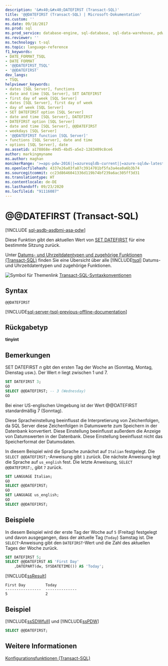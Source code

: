 ```yaml
---
description: '&#x40;&#x40;DATEFIRST (Transact-SQL)'
title: '@@DATEFIRST (Transact-SQL) | Microsoft-Dokumentation'
ms.custom: ''
ms.date: 09/18/2017
ms.prod: sql
ms.prod_service: database-engine, sql-database, sql-data-warehouse, pdw
ms.reviewer: ''
ms.technology: t-sql
ms.topic: language-reference
f1_keywords:
- DATE_FORMAT_TSQL
- DATE FORMAT
- '@@DATEFIRST_TSQL'
- '@@DATEFIRST'
dev_langs:
- TSQL
helpviewer_keywords:
- dates [SQL Server], functions
- date and time [SQL Server], SET DATEFIRST
- first day of week [SQL Server]
- dates [SQL Server], first day of week
- day of week [SQL Server]
- SET DATEFIRST option [SQL Server]
- date and time [SQL Server], DATEFIRST
- DATEFIRST option [SQL Server]
- date and time [SQL Server], @@DATEFIRST
- weekdays [SQL Server]
- '@@DATEFIRST function [SQL Server]'
- functions [SQL Server], date and time
- options [SQL Server], date
ms.assetid: a178868e-49d5-4bd5-a5e2-1283409c8ce6
author: markingmyname
ms.author: maghan
monikerRange: '>=aps-pdw-2016||=azuresqldb-current||=azure-sqldw-latest||>=sql-server-2016||=sqlallproducts-allversions||>=sql-server-linux-2017||=azuresqldb-mi-current'
ms.openlocfilehash: 4337e26a03fa87c3914701bf5fa3a4ea0a6b3b74
ms.sourcegitcommit: cc23d8646041336d119b74bf239a6ac305ff3d31
ms.translationtype: HT
ms.contentlocale: de-DE
ms.lasthandoff: 09/23/2020
ms.locfileid: "91116087"
---
```

# <a name="x40x40datefirst-transact-sql"></a>&#x40;&#x40;DATEFIRST (Transact-SQL)
[!INCLUDE [sql-asdb-asdbmi-asa-pdw](../../includes/applies-to-version/sql-asdb-asdbmi-asa-pdw.md)]

Diese Funktion gibt den aktuellen Wert von [SET DATEFIRST](../../t-sql/statements/set-datefirst-transact-sql.md) für eine bestimmte Sitzung zurück.
  
Unter [Datums- und Uhrzeitdatentypen und zugehörige Funktionen &#40;Transact-SQL&#41;](../../t-sql/functions/date-and-time-data-types-and-functions-transact-sql.md) finden Sie eine Übersicht über alle [!INCLUDE[tsql](../../includes/tsql-md.md)] Datums- und Uhrzeitdatentypen und zugehörige Funktionen.
  
![Symbol für Themenlink](../../database-engine/configure-windows/media/topic-link.gif "Symbol für Themenlink") [Transact-SQL-Syntaxkonventionen](../../t-sql/language-elements/transact-sql-syntax-conventions-transact-sql.md)
  
## <a name="syntax"></a>Syntax  
  
```syntaxsql
@@DATEFIRST  
```  

[!INCLUDE[sql-server-tsql-previous-offline-documentation](../../includes/sql-server-tsql-previous-offline-documentation.md)]

## <a name="return-type"></a>Rückgabetyp  
**tinyint**
  
## <a name="remarks"></a>Bemerkungen  
SET DATEFIRST *n* gibt den ersten Tag der Woche an (Sonntag, Montag, Dienstag usw.). Der Wert *n* liegt zwischen 1 und 7.

```sql
SET DATEFIRST 3;
GO  
SELECT @@DATEFIRST; -- 3 (Wednesday)
GO
```  

Bei einer US-englischen Umgebung ist der Wert @@DATEFIRST standardmäßig 7 (Sonntag).
  
Diese Spracheinstellung beeinflusst die Interpretierung von Zeichenfolgen, da SQL Server diese Zeichenfolgen in Datumswerte zum Speichern in der Datenbank konvertiert. Diese Einstellung beeinflusst außerdem die Anzeige von Datumswerten in der Datenbank. Diese Einstellung beeinflusst nicht das Speicherformat der Datumsdaten.

In diesem Beispiel wird die Sprache zunächst auf `Italian` festgelegt. Die `SELECT @@DATEFIRST;`-Anweisung gibt `1` zurück. Die nächste Anweisung legt die Sprache auf `us_english` fest. Die letzte Anweisung, `SELECT @@DATEFIRST;`, gibt `7` zurück.
  
```sql
SET LANGUAGE Italian;  
GO  
SELECT @@DATEFIRST;  
GO  
SET LANGUAGE us_english;  
GO  
SELECT @@DATEFIRST;  
```  
  
## <a name="examples"></a>Beispiele  
In diesem Beispiel wird der erste Tag der Woche auf `5` (Freitag) festgelegt und davon ausgegangen, dass der aktuelle Tag (`Today`) Samstag ist. Die `SELECT`-Anweisung gibt den `DATEFIRST`-Wert und die Zahl des aktuellen Tages der Woche zurück.
  
```sql
SET DATEFIRST 5;  
SELECT @@DATEFIRST AS 'First Day'  
    ,DATEPART(dw, SYSDATETIME()) AS 'Today';  
```  
  
[!INCLUDE[ssResult](../../includes/ssresult-md.md)]
  
```
First Day         Today  
----------------  --------------  
5                 2  
```  
  
## <a name="example"></a>Beispiel
 [!INCLUDE[ssSDWfull](../../includes/sssdwfull-md.md)] und [!INCLUDE[ssPDW](../../includes/sspdw-md.md)]  
  
```sql
SELECT @@DATEFIRST;  
```  
  
## <a name="see-also"></a>Weitere Informationen
[Konfigurationsfunktionen (Transact-SQL)](../../t-sql/functions/configuration-functions-transact-sql.md)
  
  

